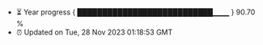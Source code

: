 - ⏳ Year progress { ███████████████████████████▁▁▁ } 90.70 %
- ⏰ Updated on Tue, 28 Nov 2023 01:18:53 GMT

